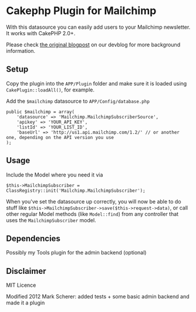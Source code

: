# Cakephp Plugin for Mailchimp

With this datasource you can easily add users to your Mailchimp newsletter. It works with CakePHP 2.0+.

Please check [the original blogpost][1] on our devblog for more background information.


## Setup

Copy the plugin into the `APP/Plugin` folder and make sure it is loaded using `CakePlugin::loadAll()`, for example.

Add the `$mailchimp` datasource to `APP/Config/database.php`

	public $mailchimp = array(
		'datasource' => 'Mailchimp.MailchimpSubscriberSource',
		'apikey' => 'YOUR_API_KEY',
		'listId' => 'YOUR_LIST_ID',
		'baseUrl' => 'http://us1.api.mailchimp.com/1.2/' // or another one, depending on the API version you use
	);


## Usage

Include the Model where you need it via

    $this->MailchimpSubscriber = ClassRegistry::init('Mailchimp.MailchimpSubscriber');

When you've set the datasource up correctly, you will now be able to do stuff like `$this->MailchimpSubscriber->save($this->request->data)`, or call other regular Model methods (like `Model::find`) from any controller that uses the `MailchimpSubscriber` model.

[1]: http://devblog.springest.com/mailchimp-datasource-cakephp


## Dependencies

Possibly my Tools plugin for the admin backend (optional)


## Disclaimer

MIT Licence

Modified 2012 Mark Scherer: added tests + some basic admin backend and made it a plugin
